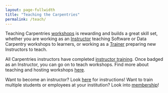 ```yaml
---
layout: page-fullwidth
title: "Teaching the Carpentries"
permalink: /teach/
---
```


Teaching Carpentries [workshops]({{site.url}}/workshops/) is rewarding and builds a great skill set, whether you are working as an [Instructor](https://github.com/carpentries/commons/blob/master/text-for-instructors.md) teaching Software or Data Carpentry workshops to
learners, or working as a [Trainer](https://github.com/carpentries/commons/blob/master/text-for-trainers.md) preparing new Instructors to teach. 

All Carpentries instructors have completed [instructor training](https://docs.carpentries.org/topic_folders/instructor_training/index.html). Once badged as an Instructor, you can go on to teach workshops. Find more about teaching and hosting workshops [here](https://docs.carpentries.org/topic_folders/hosts_instructors/index.html).

Want to become an instructor? Look [here](https://carpentries.org/community/#instructors) for instructions! Want to train multiple students or employees at your institution?  Look into [membership](https://carpentries.org/membership/)!


